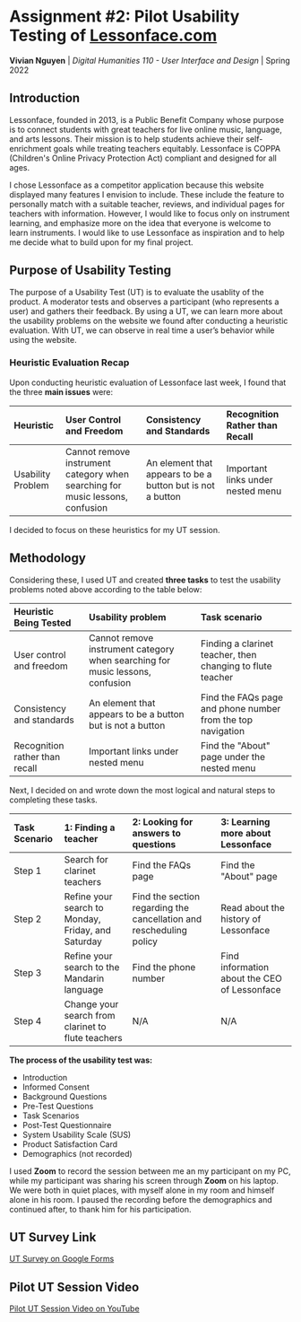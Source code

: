 # Assignment #2: Pilot Usability Testing of [Lessonface.com](http://lessonface.com/)

**Vivian Nguyen** | *Digital Humanities 110 - User Interface and Design* | Spring 2022

## Introduction

Lessonface, founded in 2013, is a Public Benefit Company whose purpose is to connect students with great teachers for live online music, language, and arts lessons. Their mission is to help students achieve their self-enrichment goals while treating teachers equitably. Lessonface is COPPA (Children's Online Privacy Protection Act) compliant and designed for all ages.

I chose Lessonface as a competitor application because this website displayed many features I envision to include. These include the feature to personally match with a suitable teacher, reviews, and individual pages for teachers with information. However, I would like to focus only on instrument learning, and emphasize more on the idea that everyone is welcome to learn instruments. I would like to use Lessonface as inspiration and to help me decide what to build upon for my final project.

## Purpose of Usability Testing

The purpose of a Usability Test (UT) is to evaluate the usablity of the product. A moderator tests and observes a participant (who represents a user) and gathers their feedback. By using a UT, we can learn more about the usability problems on the website we found after conducting a heuristic evaluation. With UT, we can observe in real time a user’s behavior while using the website.

### Heuristic Evaluation Recap

Upon conducting heuristic evaluation of Lessonface last week, I found that the three **main issues** were:

| Heuristic | User Control and Freedom | Consistency and Standards | Recognition Rather than Recall |
| :--- | :--- | :--- | :--- |
| Usability Problem | Cannot remove instrument category when searching for music lessons, confusion | An element that appears to be a button but is not a button | Important links under nested menu |

I decided to focus on these heuristics for my UT session.

## Methodology

Considering these, I used UT and created **three tasks** to test the usability problems noted above according to the table below:

| Heuristic Being Tested | Usability problem | Task scenario |
| :--- | :--- | :--- |
| User control and freedom | Cannot remove instrument category when searching for music lessons, confusion | Finding a clarinet teacher, then changing to flute teacher |
| Consistency and standards | An element that appears to be a button but is not a button | Find the FAQs page and phone number from the top navigation |
| Recognition rather than recall | Important links under nested menu | Find the "About" page under the nested menu |

Next, I decided on and wrote down the most logical and natural steps to completing these tasks.

| Task Scenario | 1: Finding a teacher | 2: Looking for answers to questions | 3: Learning more about Lessonface |
| :--- | :--- | :--- | :--- |
| Step 1 | Search for clarinet teachers | Find the FAQs page | Find the "About" page |
| Step 2 | Refine your search to Monday, Friday, and Saturday | Find the section regarding the cancellation and rescheduling policy | Read about the history of Lessonface |
| Step 3 | Refine your search to the Mandarin language | Find the phone number | Find information about the CEO of Lessonface |
| Step 4 | Change your search from clarinet to flute teachers | N/A | N/A |

**The process of the usability test was:**

- Introduction
- Informed Consent
- Background Questions
- Pre-Test Questions
- Task Scenarios
- Post-Test Questionnaire
- System Usability Scale (SUS)
- Product Satisfaction Card
- Demographics (not recorded)

I used **Zoom** to record the session between me an my participant on my PC, while my participant was sharing his screen through **Zoom** on his laptop. We were both in quiet places, with myself alone in my room and himself alone in his room. I paused the recording before the demographics and continued after, to thank him for his participation.

## UT Survey Link

[UT Survey on Google Forms](https://forms.gle/nFcErK25q1KArFbp9)

## Pilot UT Session Video

[Pilot UT Session Video on YouTube](https://youtu.be/jVuXDMX19BA)

